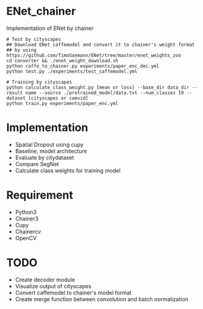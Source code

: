 # ENet_chainer
Implementation of ENet by chainer

```
# Test by cityscapes
## Download ENet caffemodel and convert it to chainer's weight format
## by using https://github.com/TimoSaemann/ENet/tree/master/enet_weights_zoo
cd converter && ./enet_weight_download.sh
python caffe_to_chainer.py experiments/paper_enc_dec.yml
python test.py ./experiments/test_caffemodel.yml

# Training by cityscapes
python calculate_class_weight.py [mean or loss] --base_dir data_dir --result name --source ./pretrained_model/data.txt --num_classes 19 --dataset [cityscapes or camvid]
python train.py experiments/paper_enc.yml
```

# Implementation
- Spatial Dropout using cupy
- Baseline, model architecture
- Evaluate by citydataset
- Compare SegNet
- Calculate class weights for training model

# Requirement
- Python3
- Chainer3
- Cupy
- Chainercv
- OpenCV

# TODO
- Create decoder module
- Visualize output of cityscapes
- Convert caffemodel to chainer's model format
- Create merge function between convolution and batch normalization
